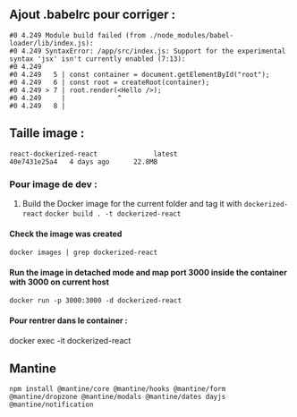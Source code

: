 ## Ajout .babelrc pour corriger : 
```
#0 4.249 Module build failed (from ./node_modules/babel-loader/lib/index.js):
#0 4.249 SyntaxError: /app/src/index.js: Support for the experimental syntax 'jsx' isn't currently enabled (7:13):
#0 4.249 
#0 4.249   5 | const container = document.getElementById("root");
#0 4.249   6 | const root = createRoot(container);
#0 4.249 > 7 | root.render(<Hello />);
#0 4.249     |             ^
#0 4.249   8 |

```



## Taille image : 
```
react-dockerized-react              latest                         40e7431e25a4   4 days ago      22.8MB
```


### Pour image de dev : 
1. Build the Docker image for the current folder and tag it with `dockerized-react`
`docker build . -t dockerized-react`

####  Check the image was created
`docker images | grep dockerized-react`

#### Run the image in detached mode and map port 3000 inside the container with 3000 on current host
`docker run -p 3000:3000 -d dockerized-react`

#### Pour rentrer dans le container : 
docker exec -it dockerized-react


## Mantine
```
npm install @mantine/core @mantine/hooks @mantine/form @mantine/dropzone @mantine/modals @mantine/dates dayjs @mantine/notification
```


